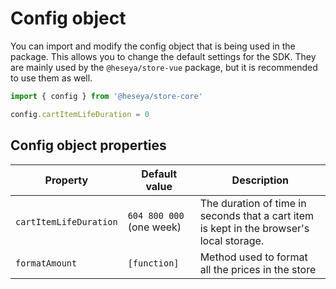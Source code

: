 # Config object

You can import and modify the config object that is being used in the package. This allows you to change the default settings for the SDK. They are mainly used by the `@heseya/store-vue` package, but it is recommended to use them as well.

```ts
import { config } from '@heseya/store-core'

config.cartItemLifeDuration = 0
```

## Config object properties

| Property               | Default value            | Description                                                                              |
| ---------------------- | ------------------------ | ---------------------------------------------------------------------------------------- |
| `cartItemLifeDuration` | `604 800 000` (one week) | The duration of time in seconds that a cart item is kept in the browser's local storage. |
| `formatAmount`         | `[function]`             | Method used to format all the prices in the store                                        |

